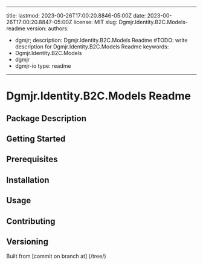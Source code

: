 ---

title:
lastmod: 2023-00-26T17:00:20.8846-05:00Z
date: 2023-00-26T17:00:20.8847-05:00Z
license: MIT
slug: Dgmjr.Identity.B2C.Models-readme
version:
authors:
- dgmjr;
description: Dgmjr.Identity.B2C.Models Readme #TODO: write description for Dgmjr.Identity.B2C.Models Readme
keywords:
- Dgmjr.Identity.B2C.Models
- dgmjr
- dgmjr-io
type: readme
------------

# Dgmjr.Identity.B2C.Models Readme

<!-- TODO: Write the contents of the Dgmjr.Identity.B2C.Models Readme file -->

## Package Description

## Getting Started

## Prerequisites

## Installation

## Usage

## Contributing

## Versioning

Built from [commit  on branch  at]
(/tree/)
